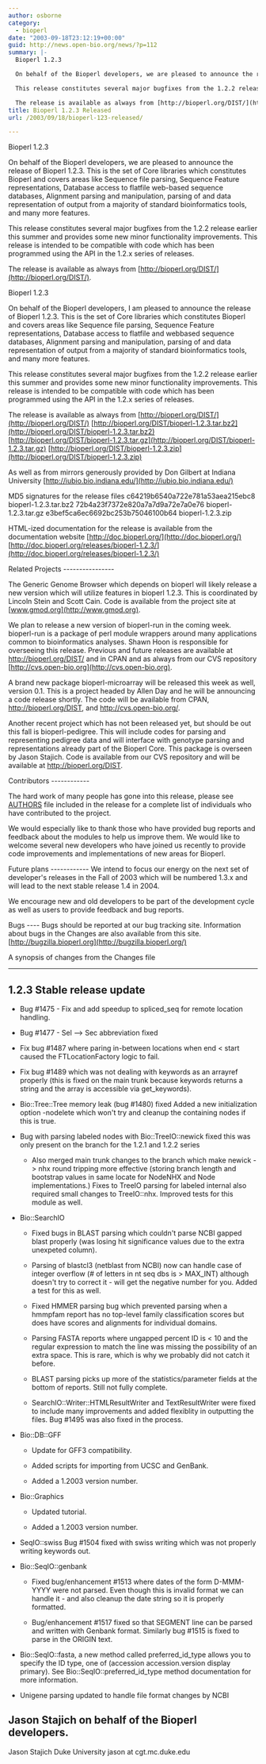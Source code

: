 ```yaml
---
author: osborne
category:
  - bioperl
date: "2003-09-18T23:12:19+00:00"
guid: http://news.open-bio.org/news/?p=112
summary: |-
  Bioperl 1.2.3

  On behalf of the Bioperl developers, we are pleased to announce the release of Bioperl 1.2.3. This is the set of Core libraries which constitutes Bioperl and covers areas like Sequence file parsing, Sequence Feature representations, Database access to flatfile web-based sequence databases, Alignment parsing and manipulation, parsing of and data representation of output from a majority of standard bioinformatics tools, and many more features.

  This release constitutes several major bugfixes from the 1.2.2 release earlier this summer and provides some new minor functionality improvements. This release is intended to be compatible with code which has been programmed using the API in the 1.2.x series of releases.

  The release is available as always from [http://bioperl.org/DIST/](http://bioperl.org/DIST/).
title: Bioperl 1.2.3 Released
url: /2003/09/18/bioperl-123-released/

---
```

Bioperl 1.2.3

On behalf of the Bioperl developers, we are pleased to announce the release of Bioperl 1.2.3. This is the set of Core libraries which constitutes Bioperl and covers areas like Sequence file parsing, Sequence Feature representations, Database access to flatfile web-based sequence databases, Alignment parsing and manipulation, parsing of and data representation of output from a majority of standard bioinformatics tools, and many more features.

This release constitutes several major bugfixes from the 1.2.2 release earlier this summer and provides some new minor functionality improvements. This release is intended to be compatible with code which has been programmed using the API in the 1.2.x series of releases.

The release is available as always from [http://bioperl.org/DIST/](http://bioperl.org/DIST/).

Bioperl 1.2.3

On behalf of the Bioperl developers, I am pleased to announce the
release of Bioperl 1.2.3. This is the set of Core libraries which constitutes
Bioperl and covers areas like Sequence file parsing, Sequence Feature
representations, Database access to flatfile and webbased sequence
databases, Alignment parsing and manipulation, parsing of and data
representation of output from a majority of standard bioinformatics
tools, and many more features.

This release constitutes several major bugfixes from the 1.2.2 release
earlier this summer and provides some new minor functionality
improvements. This release is intended to be compatible with code
which has been programmed using the API in the 1.2.x series of releases.

The release is available as always from
[http://bioperl.org/DIST/](http://bioperl.org/DIST/) [http://bioperl.org/DIST/bioperl-1.2.3.tar.bz2](http://bioperl.org/DIST/bioperl-1.2.3.tar.bz2) [http://bioperl.org/DIST/bioperl-1.2.3.tar.gz](http://bioperl.org/DIST/bioperl-1.2.3.tar.gz) [http://bioperl.org/DIST/bioperl-1.2.3.zip](http://bioperl.org/DIST/bioperl-1.2.3.zip)

As well as from mirrors generously provided by Don Gilbert at Indiana
University
[http://iubio.bio.indiana.edu/](http://iubio.bio.indiana.edu/)

MD5 signatures for the release files
c64219b6540a722e781a53aea215ebc8 bioperl-1.2.3.tar.bz2
72b4a23f7372e820a7a7d9a72e7a0e76 bioperl-1.2.3.tar.gz
e3bef5ca6ec6692bc253b75046100b64 bioperl-1.2.3.zip

HTML-ized documentation for the release is available from the
documentation website [http://doc.bioperl.org/](http://doc.bioperl.org/) [http://doc.bioperl.org/releases/bioperl-1.2.3/](http://doc.bioperl.org/releases/bioperl-1.2.3/)

Related Projects
\-\-\--------------

The Generic Genome Browser which depends on bioperl will
likely release a new version which will utilize features in bioperl
1.2.3. This is coordinated by Lincoln Stein and Scott Cain. Code is available
from the project site at [www.gmod.org](http://www.gmod.org).

We plan to release a new version of bioperl-run in the coming week.
bioperl-run is a package of perl module wrappers around many
applications common to bioinformatics analyses. Shawn Hoon is responsible for
overseeing this release. Previous and future releases are available at
http://bioperl.org/DIST/ and in CPAN and as always from our CVS
repository [http://cvs.open-bio.org](http://cvs.open-bio.org).

A brand new package bioperl-microarray will be released this week as
well, version 0.1. This is a project headed by Allen Day and he will be
announcing a code release shortly. The code will be available from
CPAN, http://bioperl.org/DIST, and http://cvs.open-bio.org/.

Another recent project which has not been released yet, but should be
out this fall is bioperl-pedigree. This will include codes for parsing and
representing pedigree data and will interface with genotype parsing and
representations already part of the Bioperl Core. This package is
overseen by Jason Stajich. Code is available from our CVS repository
and will be available at http://bioperl.org/DIST.

Contributors
\-\-\----------

The hard work of many people has gone into this release, please see
[AUTHORS](http://bioperl.org/Core/Latest/AUTHORS.html) file included in the release for a complete list of individuals who have contributed to
the project.

We would especially like to thank those who have provided bug reports
and feedback about the modules to help us improve them. We would like to
welcome several new developers who have joined us recently to provide
code improvements and implementations of new areas for Bioperl.

Future plans
\-\-\----------
We intend to focus our energy on the next set of developer's releases in
the Fall of 2003 which will be numbered 1.3.x and will lead to the next
stable release 1.4 in 2004.

We encourage new and old developers to be part of the development cycle
as well as users to provide feedback and bug reports.

Bugs
\-\-\--
Bugs should be reported at our bug tracking site. Information about bugs in the Changes are also available from this site.
[http://bugzilla.bioperl.org](http://bugzilla.bioperl.org/)

A synopsis of changes from the Changes file

* * *

## 1.2.3 Stable release update

- Bug #1475 - Fix and add speedup to spliced\_seq for remote location
  handling.

- Bug #1477 - Sel --> Sec abbreviation fixed

- Fix bug #1487 where paring in-between locations when
  end < start caused the FTLocationFactory logic to fail.

- Fix bug #1489 which was not dealing with keywords as an
  arrayref properly (this is fixed on the main trunk because
  keywords returns a string and the array is accessible via
  get\_keywords).

- Bio::Tree::Tree memory leak (bug #1480) fixed
  Added a new initialization option -nodelete which
  won't try and cleanup the containing nodes if this
  is true.

- Bug with parsing labeled nodes with Bio::TreeIO::newick fixed
  this was only present on the branch for the 1.2.1 and 1.2.2
  series
  - Also merged main trunk changes to the branch which make
    newick -> nhx round tripping more effective (storing branch
    length and bootstrap values in same locate for NodeNHX and Node
    implementations.) Fixes to TreeIO parsing for labeled internal
    also required small changes to TreeIO::nhx. Improved
    tests for this module as well.
- Bio::SearchIO
  - Fixed bugs in BLAST parsing which couldn't parse NCBI
    gapped blast properly (was losing hit significance values due to
    the extra unexpeted column).

  - Parsing of blastcl3 (netblast from NCBI) now can handle case of
    integer overflow (# of letters in nt seq dbs is > MAX\_INT)
    although doesn't try to correct it - will get the negative
    number for you. Added a test for this as well.

  - Fixed HMMER parsing bug which prevented parsing when a hmmpfam
    report has no top-level family classification scores but does
    have
    scores and alignments for individual domains.

  - Parsing FASTA reports where ungapped percent ID is < 10 and the
    regular expression to match the line was missing the
    possibility of
    an extra space. This is rare, which is why we probably did not
    catch it before.

  - BLAST parsing picks up more of the statistics/parameter fields
    at the bottom of reports. Still not fully complete.

  - SearchIO::Writer::HTMLResultWriter and TextResultWriter
    were fixed to include many improvements and added flexiblity
    in outputting the files. Bug #1495 was also fixed in the
    process.
- Bio::DB::GFF
  - Update for GFF3 compatibility.

  - Added scripts for importing from UCSC and GenBank.

  - Added a 1.2003 version number.
- Bio::Graphics
  - Updated tutorial.

  - Added a 1.2003 version number.
- SeqIO::swiss Bug #1504 fixed with swiss writing which was not
  properly writing keywords out.

- Bio::SeqIO::genbank
  - Fixed bug/enhancement #1513 where dates of
    the form D-MMM-YYYY were not parsed. Even though this is
    invalid format we can handle it - and also cleanup the date
    string so it is properly formatted.

  - Bug/enhancement #1517 fixed so that SEGMENT line can be parsed
    and written with Genbank format. Similarly bug #1515 is fixed
    to
    parse in the ORIGIN text.
- Bio::SeqIO::fasta, a new method called preferred\_id\_type allows
  you to specify the ID type, one of (accession accession.version
  display primary). See Bio::SeqIO::preferred\_id\_type method
  documentation for more information.

- Unigene parsing updated to handle file format changes by NCBI

Jason Stajich on behalf of the Bioperl developers.
--
Jason Stajich
Duke University
jason at cgt.mc.duke.edu
